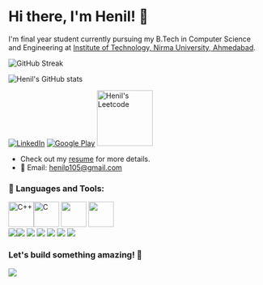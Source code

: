 # Hi there, I'm Henil! 👋

I'm final year student currently pursuing my B.Tech in Computer Science and Engineering at [Institute of Technology, Nirma University, Ahmedabad](https://www.nirmauni.ac.in).

![GitHub Streak](https://github-readme-streak-stats.herokuapp.com/?user=henilp105&theme=radical)

![Henil's GitHub stats](https://github-readme-stats.vercel.app/api?username=henilp105&count_private=true&show_icons=true&theme=radical)

[![LinkedIn](https://img.shields.io/badge/LinkedIn-0077B5?style=for-the-badge&logo=linkedin&logoColor=white)](https://www.linkedin.com/in/henilp105/)
[![Google Play](https://img.shields.io/badge/Google_Play-414141?style=for-the-badge&logo=google-play&logoColor=white)](https://play.google.com/store/apps/details?id=appinventor.ai_keyuriksppanchal.webview&gl=US)
<a href="https://leetcode.com/21cek078/">
  <img alt="Henil's Leetcode" width="110px" src="https://img.shields.io/badge/LeetCode-000000?style=for-the-badge&logo=LeetCode&logoColor=#d16c06s" />
</a>

- Check out my [resume](https://drive.google.com/file/d/1SIvm0dRisEhO-MLw-Qn65wKpf9ecOpfL/view?usp=share_link) for more details.
- 📧 Email: henilp105@gmail.com


### 🚀 Languages and Tools:

<!-- Add icons and links for the languages and tools you're familiar with -->
<img src="https://profilinator.rishav.dev/skills-assets/cplusplus-original.svg" alt="C++" height="50"><img src="https://profilinator.rishav.dev/skills-assets/c-original.svg" alt="C" height="50">
<img src="https://cdn.icon-icons.com/icons2/2699/PNG/512/pytorch_logo_icon_169823.png" height="50">
<img src="https://www.tensorflow.org/images/tf_logo_horizontal.png" height="50">  
<img src="https://img.icons8.com/color/48/000000/nextjs.png"><img src="https://img.icons8.com/color/48/000000/mysql-logo.png"> 
<img src="https://img.icons8.com/color/48/000000/mongodb.png">
<img src="https://img.icons8.com/color/48/000000/html-5--v1.png"> <img src="https://img.icons8.com/color/48/000000/css3.png">
<img src="https://img.icons8.com/color/48/000000/javascript--v1.png"> <img src="https://img.icons8.com/office/48/000000/react.png"> 


### Let's build something amazing! 🚀

![](https://komarev.com/ghpvc/?username=henilp105&color=blueviolet)

